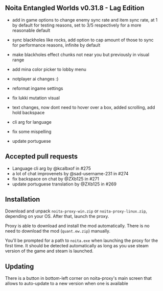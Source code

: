 ## Noita Entangled Worlds v0.31.8 - Lag Edition

- add in game options to change enemy sync rate and item sync rate, at 1 by default for testing reasons, set to 3/5 respectively for a more reasonable default

- sync blackholes like rocks, add option to cap amount of those to sync for performance reasons, infinite by default

- make blackholes effect chunks not near you but previously in visual range

- add mina color picker to lobby menu

- notplayer ai changes :)

- reformat ingame settings

- fix lukki mutation visual

- text changes, now dont need to hover over a box, added scrolling, add hold backspace

- cli arg for language

- fix some mispelling

- update portuguese

## Accepted pull requests

- Language cli arg by @kcalbxof in #275
- a lot of chat improvenets by @sad-username-231 in #274
- fix backspace on chat by @ZXb125 in #271
- update portuguese translation by @ZXb125 in #269
## Installation


Download and unpack `noita-proxy-win.zip` or `noita-proxy-linux.zip`, depending on your OS. After that, launch the proxy.


Proxy is able to download and install the mod automatically. There is no need to download the mod (`quant.ew.zip`) manually.


You'll be prompted for a path to `noita.exe` when launching the proxy for the first time.
It should be detected automatically as long as you use steam version of the game and steam is launched.
        

## Updating


There is a button in bottom-left corner on noita-proxy's main screen that allows to auto-update to a new version when one is available

